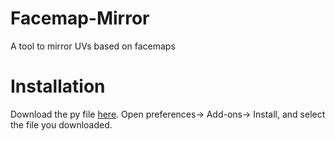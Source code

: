 # Facemap-Mirror
A tool to mirror UVs based on facemaps

# Installation 
Download the py file [here](https://github.com/depdas2/Facemap-Mirror/blob/main/facemapmirror.py).
Open preferences-> Add-ons-> Install, and select the file you downloaded.
